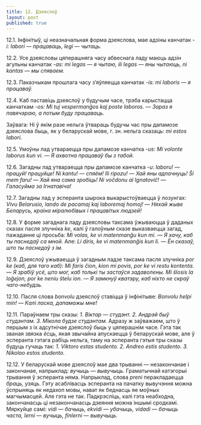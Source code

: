 ```yaml
---
title: 12. Дзеяслоў
layout: post
published: true
---
```



12.1. Інфінітыў, ці неазначальная форма дзеяслова, мае адзіны канчатак
*-i: labori* — *працаваць, legi* — *чытаць.*

12.2. Усе дзеясловы цяперашняга часу абвеснага ладу маюць адзін
агульны канчатак *-as: mi legas* — *я* *чытаю, ili legas* —
*яны чытаюць, ni kantas* — *мы спяваем.*

12.3. Паказчыкам прошлага часу з’яўляецца канчатак *-is: mi
laboris* — *я* *працаваў.*

12.4. Каб паставіць дзеяслоў у будучым часе, трэба карыстацца
канчаткам *-os: Mi tuj vespermanĝos kaj poste laboros*. —
*Зараз я павячэраю, а потым буду працаваць.*

Заўвага: Ні ў якім разе нельга ўтвараць будучы час пры дапамозе
дзеяслова *быць,* як у беларускай мове, г. зн. нельга сказаць:
*mi estos labori.*

12.5. Умоўны лад утвараецца пры дапамозе канчатка *-us: Mi
volonte laborus kun vi*. — *Я ахвотна працаваў бы з табой.*

12.6. Загадны лад утвараецца пры дапамозе канчатка *-u*:
*laboru!* — *працуй! працуйце!* *Ni kantu!* — *спяём! Ili
ripozu!* — *Хай яны адпачнуць! Ŝi mem faru!* — *Хай яна сама
зробіць! Ni voĉdonu al Ignatoviĉ!* — *Галасуйма за
Ігнатавіча!*

12.7. Загадны лад у эсперанта шырока выкарыстоўваецца ў лозунгах:
*Vivu Belarusio, lando de pacamaj kaj laboremaj homoj!* — *Няхай жыве
Беларусь, краіна міралюбівых і працавітых людзей!*

12.8. У форме загаднага ладу дзеясловы таксама ўжываюцца ў даданых
сказах пасля злучніка *ke*, калі ў галоўным сказе выказваецца
загад, пажаданне ці просьба: *Mi volas, ke vi matenmanĝu kun mi*. —
*Я хачу, каб ты паснедаў са мной.* Але: *Li diris, ke vi matenmanĝis
kun li.* — *Ён сказаў, што ты паснедаў з ім.*

12.9. Дзеяслоў ужываецца ў загадным ладзе таксама пасля злучніка *por
ke (каб, для таго каб): Mi faris ĉion*, *kion mi povis, por ke vi
restu kontenta*. — *Я зрабіў усё, што мог, каб толькі ты застаўся
задаволены. Mi ŝlosis la loĝejon, por ke neniu ŝtelu ion*. — *Я
замкнуў кватэру, каб ніхто не скраў чаго-небудзь.*

12.10. Пасля слова *bonvolu* дзеяслоў ставіцца ў інфінітыве: *Bonvolu
helpi min!* — *Калі ласка, дапамажы мне!*

12.11. Параўнаем тры сказы: *1. Віктар* — *студэнт. 2. Андрэй быў
студэнтам. 3. Мікола будзе студэнтам.* Адразу ж заўважаем, што ў
першым з іх адсутнічае дзеяслоў *быць* у цяперашнім часе. Гэта так
званая звязка *ёсць,* якая звычайна апускаецца ў беларускай мове,
але ў эсперанта гэтага рабіць нельга, таму на эсперанта гэтыя тры
сказы будуць гучаць так: *1. Viktoro estas studento. 2. Andreo
estis studento. 3. Nikolao estos studento.*

12.12. У беларускай мове дзеяслоў мае два трыванні — незакончанае і
закончанае, напрыклад: *вучыць* — *вывучыць.* Граматычнай катэгорыі
трывання ў эсперанта няма. Напрыклад, слова *preni* перакладаецца
*браць, узяць.* Гэту асаблівасць эсперанта на пачатку вывучэння
можна ўспрыняць як недахоп мовы, нават як беднасць яе моўных
магчымасцей. Але гэта не так. Падкрэсліць, калі гэта неабходна,
закончанасць ці незакончанасць дзеяння можна іншымі сродкамі. Мяркуйце
самі: *vidi* — *бачыць, ekvidi* — *убачыць, vidadi* — *бачыць часта,
lerni* — *вучыць, finlerni* — *вывучыць.*
